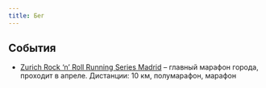 ```yaml
---
title: Бег
---
```


## События

- [Zurich Rock ‘n’ Roll Running Series Madrid](https://rocknrollmadridrun.com/) – главный марафон города, проходит в апреле. Дистанции: 10 км, полумарафон, марафон
